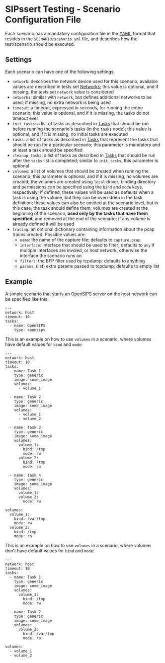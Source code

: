 # SIPssert Testing - Scenario Configuration File

Each scenario has a mandatory configuration file in the
[YAML](https://yaml.org/) format that resides in the `SCENARIO/scenario.yml`
file, and describes how the test/scenario should be executed.

## Settings

Each scenario can have one of the following settings:

* `network`: describes the network device used for this scenario; available
values are described in tests set [Networks](tests-set.md#neworks); this value
is optional, and if missing, the tests set `network` value is considered
* `networks`: similar with `network`, but defines additional networks to be
used; if missing, no extra network is being used
* `timeout`: a timeout, expressed in seconds, for running the entire scenario;
this value is optional, and if it is missing, the tasks do not timeout ever
* `init_tasks`: a list of tasks as described in [Tasks](../tasks.md) that
should be run before running the scenario's tasks (in the `tasks` node); this
value is optional, and if it is missing, no initial tasks are executed
* `tasks`: a list of tasks as described in [Tasks](../tasks.md) that represent
the tasks that should be run for a particular scenario; this parameter is
mandatory and at least a task should be specified
* `cleanup_tasks`: a list of tasks as described in [Tasks](../tasks.md) that
should be run after the `tasks` list is completed; similar to `init_tasks`,
this parameter is optional
* `volumes`: a list of volumes that should be created when running the scenario;
this parameter is optional, and if it is missing, no volumes are created; the
volumes are created using `local` driver; binding directory and permissions can
be specified using the `bind` and `mode` keys, respectively; if defined, these
values will be used as defaults when a task is using the volume, but they can be
overridden in the task definition; these values can also be omitted at the
scenario level, but in this case, the task should define them; volumes are created
at the beginning of the scenario, **used only by the tasks that have them specified**,
and removed at the end of the scenario; if any volume is already defined it will
be used
* `tracing`: an optional dictionary containing information about the pcap
traces created. Possible values are:
  * `name`: the name of the capture file; defaults to `capture.pcap`
  * `interface`: interface that should be used to filter; defaults to `any` if
  multiple interfaces are involed, or host network, otherwise the interface
  the scenario runs on
  * `filters`: the BFP filter used by tcpdump; defaults to anything
  * `params`: (list) extra params passed to tcpdump; defaults to empty list


## Example

A simple scenario that starts an OpenSIPS server on the host network can be
specified like this:
```
---
network: host
timeout: 10
tasks:
  - name: OpenSIPS
    type: opensips
```

This is an example on how to use `volumes` in a scenario, where volumes have
default values for `bind` and `mode`:
```
---
network: host
timeout: 10
tasks:
  - name: Task 1
    type: generic
    image: some_image
    volumes:
      - volume_1

  - name: Task 2
    type: generic
    image: some_image
    volumes:
      - volume_1
      - volume_2

  - name: Task 3
    type: generic
    image: some_image
    volumes:
      volume_1:
        bind: /tmp
        mode: rw
      volume_2:
        bind: /tmp
        mode: ro

  - name: Task 4
    type: generic
    image: some_image
    volumes:
      volume_1:
      volume_2:
        mode: rw

volumes:
  volume_1:
    bind: /var/tmp
    mode: rw
  volume_2:
    bind: /tmp
    mode: ro
```

This is an example on how to use `volumes` in a scenario, where volumes don't
have default values for `bind` and `mode`:
```
---
network: host
timeout: 10
tasks:
  - name: Task 1
    type: generic
    image: some_image
    volumes:
      volume_1:
        bind: /tmp
        mode: rw

  - name: Task 2
    type: generic
    image: some_image
    volumes:
      volume_2:
        bind: /var/tmp
        mode: ro

volumes:
  - volume_1
  - volume_2
```
